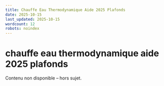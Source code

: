 ```yaml
---
title: Chauffe Eau Thermodynamique Aide 2025 Plafonds
date: 2025-10-15
last_updated: 2025-10-15
wordcount: 12
robots: noindex
---
```


# chauffe eau thermodynamique aide 2025 plafonds

Contenu non disponible – hors sujet.